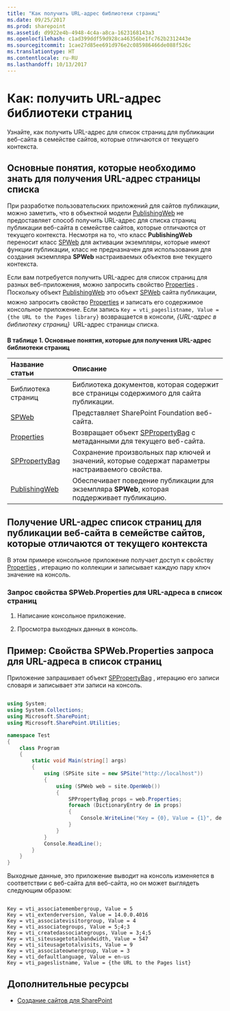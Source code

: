```yaml
---
title: "Как получить URL-адрес библиотеки страниц"
ms.date: 09/25/2017
ms.prod: sharepoint
ms.assetid: d9922e4b-4948-4c4a-a8ca-1623168143a3
ms.openlocfilehash: c1ad399ddf59d928ca46356be1fc762b2312443e
ms.sourcegitcommit: 1cae27d85ee691d976e2c085986466de088f526c
ms.translationtype: HT
ms.contentlocale: ru-RU
ms.lasthandoff: 10/13/2017
---
```

# <a name="how-to-retrieve-the-url-of-a-pages-library"></a>Как: получить URL-адрес библиотеки страниц
Узнайте, как получить URL-адрес для список страниц для публикации веб-сайта в семействе сайтов, которые отличаются от текущего контекста.
## <a name="core-concepts-to-know-for-retrieving-the-url-of-a-pages-list"></a>Основные понятия, которые необходимо знать для получения URL-адрес страницы списка
<a name="SP15_Core_Concepts_URL_MP"> </a>

При разработке пользовательских приложений для сайтов публикации, можно заметить, что в объектной модели  [PublishingWeb](https://msdn.microsoft.com/library/Microsoft.SharePoint.Publishing.PublishingWeb.aspx) не предоставляет способ получить URL-адрес для списка страниц публикации веб-сайта в семействе сайтов, которые отличаются от текущего контекста. Несмотря на то, что класс **PublishingWeb** переносит класс [SPWeb](https://msdn.microsoft.com/library/Microsoft.SharePoint.SPWeb.aspx) для активации экземпляры, которые имеют функции публикации, класс не предназначен для использования для создания экземпляра **SPWeb** настраиваемых объектов вне текущего контекста.
  
    
    
Если вам потребуется получить URL-адрес для список страниц для разных веб-приложения, можно запросить свойство  [Properties](https://msdn.microsoft.com/library/Microsoft.SharePoint.SPWeb.Properties.aspx) . Поскольку объект [PublishingWeb](https://msdn.microsoft.com/library/Microsoft.SharePoint.Publishing.PublishingWeb.aspx)  это объект [SPWeb](https://msdn.microsoft.com/library/Microsoft.SharePoint.SPWeb.aspx) сайта публикации, можно запросить свойство [Properties](https://msdn.microsoft.com/library/Microsoft.SharePoint.SPWeb.Properties.aspx) и записать его содержимое консольное приложение. Если запись `Key = vti_pageslistname, Value = {the URL to the Pages library}` возвращается в консоли, *{URL-адрес в библиотеку страниц}*   URL-адрес страницы списка.
  
    
    

**В таблице 1. Основные понятия, которые для получения URL-адрес библиотеки страниц**


|**Название статьи**|**Описание**|
|:-----|:-----|
|Библиотека страниц  <br/> |Библиотека документов, которая содержит все страницы содержимого для сайта публикации.  <br/> |
| [SPWeb](https://msdn.microsoft.com/library/Microsoft.SharePoint.SPWeb.aspx) <br/> |Представляет SharePoint Foundation веб-сайта.  <br/> |
| [Properties](https://msdn.microsoft.com/library/Microsoft.SharePoint.SPWeb.Properties.aspx) <br/> |Возвращает объект  [SPPropertyBag](https://msdn.microsoft.com/library/Microsoft.SharePoint.Utilities.SPPropertyBag.aspx) с метаданными для текущего веб-сайта. <br/> |
| [SPPropertyBag](https://msdn.microsoft.com/library/Microsoft.SharePoint.Utilities.SPPropertyBag.aspx) <br/> |Сохранение произвольных пар ключей и значений, которые содержат параметры настраиваемого свойства.  <br/> |
| [PublishingWeb](https://msdn.microsoft.com/library/Microsoft.SharePoint.Publishing.PublishingWeb.aspx) <br/> |Обеспечивает поведение публикации для экземпляра **SPWeb**, которая поддерживает публикацию. <br/> |
   

## <a name="retrieve-the-url-of-a-pages-list-for-a-publishing-web-in-a-site-collection-that-differs-from-the-current-context"></a>Получение URL-адрес список страниц для публикации веб-сайта в семействе сайтов, которые отличаются от текущего контекста
<a name="SP15_Code_URL_Pages_List"> </a>

В этом примере консольное приложение получает доступ к свойству  [Properties](https://msdn.microsoft.com/library/Microsoft.SharePoint.SPWeb.Properties.aspx) , итерацию по коллекции и записывает каждую пару ключ значение на консоль.
  
    
    

### <a name="to-query-the-spwebproperties-property-for-the-url-to-the-pages-list"></a>Запрос свойства SPWeb.Properties для URL-адреса в список страниц


1. Написание консольное приложение.
    
  
2. Просмотра выходных данных в консоль.
    
  

## <a name="example-query-spwebproperties-property-for-the-url-to-the-pages-list"></a>Пример: Свойства SPWeb.Properties запроса для URL-адреса в список страниц
<a name="SP15_Example_SPWeb_Properties"> </a>

Приложение запрашивает объект  [SPPropertyBag](https://msdn.microsoft.com/library/Microsoft.SharePoint.Utilities.SPPropertyBag.aspx) , итерацию его записи словаря и записывает эти записи на консоль.
  
    
    

```cs

using System;
using System.Collections;
using Microsoft.SharePoint;
using Microsoft.SharePoint.Utilities;

namespace Test
{
    class Program
    {
        static void Main(string[] args)
        {
            using (SPSite site = new SPSite("http://localhost"))
            {
                using (SPWeb web = site.OpenWeb())
                {
                    SPPropertyBag props = web.Properties;
                    foreach (DictionaryEntry de in props)
                    {
                        Console.WriteLine("Key = {0}, Value = {1}", de.Key, de.Value);
                    }
                }
            }
            Console.ReadLine();
        }
    }
}

```

Выходные данные, это приложение выводит на консоль изменяется в соответствии с веб-сайта для веб-сайта, но он может выглядеть следующим образом:
  
    
    



```

Key = vti_associatemembergroup, Value = 5
Key = vti_extenderversion, Value = 14.0.0.4016
Key = vti_associatevisitorgroup, Value = 4
Key = vti_associategroups, Value = 5;4;3
Key = vti_createdassociategroups, Value = 3;4;5
Key = vti_siteusagetotalbandwidth, Value = 547
Key = vti_siteusagetotalvisits, Value = 9
Key = vti_associateownergroup, Value = 3
Key = vti_defaultlanguage, Value = en-us
Key = vti_pageslistname, Value = {the URL to the Pages list}
```


## <a name="additional-resources"></a>Дополнительные ресурсы
<a name="bk_addresources"> </a>


-  [Создание сайтов для SharePoint](build-sites-for-sharepoint.md)
    
  

